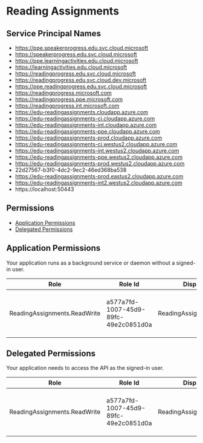 # Reading Assignments
## Service Principal Names
- https://ppe.speakerprogress.edu.svc.cloud.microsoft
- https://speakerprogress.edu.svc.cloud.microsoft
- https://ppe.learningactivities.edu.cloud.microsoft
- https://learningactivities.edu.cloud.microsoft
- https://readingprogress.edu.svc.cloud.microsoft
- https://readingprogress.edu.svc.cloud.dev.microsoft
- https://ppe.readingprogress.edu.svc.cloud.microsoft
- https://readingprogress.microsoft.com
- https://readingprogress.ppe.microsoft.com
- https://readingprogress.int.microsoft.com
- https://edu-readingassignments.cloudapp.azure.com
- https://edu-readingassignments-ci.cloudapp.azure.com
- https://edu-readingassignments-int.cloudapp.azure.com
- https://edu-readingassignments-ppe.cloudapp.azure.com
- https://edu-readingassignments-prod.cloudapp.azure.com
- https://edu-readingassignments-ci.westus2.cloudapp.azure.com
- https://edu-readingassignments-int.westus2.cloudapp.azure.com
- https://edu-readingassignments-ppe.westus2.cloudapp.azure.com
- https://edu-readingassignments-prod.westus2.cloudapp.azure.com
- 22d27567-b3f0-4dc2-9ec2-46ed368ba538
- https://edu-readingassignments-prod.eastus2.cloudapp.azure.com
- https://edu-readingassignments-int2.westus2.cloudapp.azure.com
- https://localhost:50443

 ## Permissions
- [Application Permissions](#application-permissions)
- [Delegated Permissions](#delegated-permissions)

## Application Permissions
Your application runs as a background service or daemon without a signed-in user.

| Role | Role Id | Display Name | Description |
|---|---|---|---|
| ReadingAssignments.ReadWrite | a577a7fd-1007-45d9-89fc-49e2c0851d0a | ReadingAssignments.ReadWrite | Allows reading and writing of reading assignment data. |

## Delegated Permissions
Your application needs to access the API as the signed-in user. 

| Role | Role Id | Display Name | Description |
|---|---|---|---|
| ReadingAssignments.ReadWrite | a577a7fd-1007-45d9-89fc-49e2c0851d0a | ReadingAssignments.ReadWrite | Allows reading and writing of reading assignment data. |

